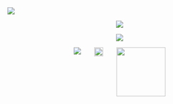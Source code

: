<!--
<img src="https://widgetbite.com/banner?title=Jared%20Thacker&subtitle=Aspiring%20Software%20Engineer&backgroundpalette=twilight&fontpalette=twilight&titletransform=none&subtitletransform=skew" width=100% height=100%/>
-->

<img src="https://user-images.githubusercontent.com/74038190/225813708-98b745f2-7d22-48cf-9150-083f1b00d6c9.gif">

<!--
<img src="https://user-images.githubusercontent.com/74038190/212284158-e840e285-664b-44d7-b79b-e264b5e54825.gif">

<img src="https://user-images.githubusercontent.com/74038190/212284136-03988914-d899-44b4-b1d9-4eeccf656e44.gif">

<img src="https://user-images.githubusercontent.com/74038190/212744287-14f66c13-5458-40dc-9244-8ff533fc8f4a.gif">
-->

<p align="center">
    <img src ="https://streak-stats.demolab.com/?user=JaredThacker&theme=tokyonight-duo">

<div align="center">
    <a href="https://discord.com/users/692872740662673441">
        <img src="https://lanyard.cnrad.dev/api/692872740662673441">

<p align="center">

<!--
<p align="center">
    <a href="https://www.linkedin.com/in/jaredthacker97/">
        <img src="https://img.shields.io/badge/LinkedIn-0077B5?style=for-the-badge&logo=linkedin&logoColor=white"> -->

<div style="display: flex; flex-direction: row; justify-content: center;" className="gap-3">
    <div style="margin-right: 30px"><a href="https://www.codewars.com/users/jaydeetee97" style="text-decoration:none;"><img src="https://www.codewars.com/users/jaydeetee97/badges/micro"></a></div>
    <div><a href="https://leetcode.com/u/jaydeetee97/"><img src="https://img.shields.io/badge/LeetCode-000000?style=for-the-badge&logo=LeetCode&logoColor=#d16c06" height="20"></a></div>
    <div style="margin-left: 30px"><a href="https://www.hackerrank.com/profile/pricesmayvary302"><img src="https://ziadoua.github.io/m3-Markdown-Badges/badges/HackerRank/hackerrank2.svg" width="110"></a></div>
</div>

<!-- <p align="center">
    <a href="https://www.codewars.com/users/jaydeetee97" style="text-decoration:none;">
        <img src="https://www.codewars.com/users/jaydeetee97/badges/micro"> -->

<!-- <p align="center">
    <a href="https://leetcode.com/u/jaydeetee97/">
        <img src="https://img.shields.io/badge/LeetCode-000000?style=for-the-badge&logo=LeetCode&logoColor=#d16c06"> -->

<!-- <p align="center">
    <a href="https://www.hackerrank.com/profile/pricesmayvary302">
        <img src="https://ziadoua.github.io/m3-Markdown-Badges/badges/HackerRank/hackerrank2.svg" width="110"> -->

<!--
[![Discord Presence](https://lanyard-profile-readme.vercel.app/api/692872740662673441?theme=dark&animated=false&hideDiscrim=true&borderRadius=30px&idleMessage=Away...)](https://discord.com/users/692872740662673441)
-->

<!--
[![Top Langs](https://github-readme-stats.vercel.app/api/top-langs/?username=JaredThacker&layout=donut)](https://github.com/anuraghazra/github-readme-stats)
-->

<!--
![Jared's GitHub stats](https://github-readme-stats.vercel.app/api?username=JaredThacker&show_icons=true&theme=transparent)
-->

<!--
**JaredThacker/JaredThacker** is a ✨ _special_ ✨ repository because its `README.md` (this file) appears on your GitHub profile.

Here are some ideas to get you started:

- 🔭 I’m currently working on ...
- 🌱 I’m currently learning ...
- 👯 I’m looking to collaborate on ...
- 🤔 I’m looking for help with ...
- 💬 Ask me about ...
- 📫 How to reach me: ...
- 😄 Pronouns: ...
- ⚡ Fun fact: ...
-->

